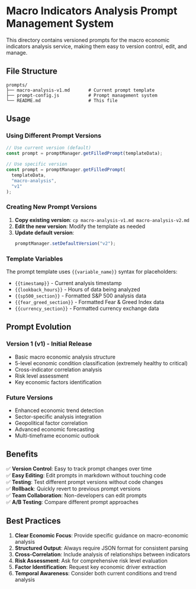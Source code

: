 # Macro Indicators Analysis Prompt Management System

This directory contains versioned prompts for the macro economic indicators analysis service, making them easy to version control, edit, and manage.

## File Structure

```
prompts/
├── macro-analysis-v1.md       # Current prompt template
├── prompt-config.js           # Prompt management system
└── README.md                  # This file
```

## Usage

### Using Different Prompt Versions

```javascript
// Use current version (default)
const prompt = promptManager.getFilledPrompt(templateData);

// Use specific version
const prompt = promptManager.getFilledPrompt(
  templateData,
  "macro-analysis",
  "v1"
);
```

### Creating New Prompt Versions

1. **Copy existing version**: `cp macro-analysis-v1.md macro-analysis-v2.md`
2. **Edit the new version**: Modify the template as needed
3. **Update default version**:
   ```javascript
   promptManager.setDefaultVersion("v2");
   ```

### Template Variables

The prompt template uses `{{variable_name}}` syntax for placeholders:

- `{{timestamp}}` - Current analysis timestamp
- `{{lookback_hours}}` - Hours of data being analyzed
- `{{sp500_section}}` - Formatted S&P 500 analysis data
- `{{fear_greed_section}}` - Formatted Fear & Greed Index data
- `{{currency_section}}` - Formatted currency exchange data

## Prompt Evolution

### Version 1 (v1) - Initial Release

- Basic macro economic analysis structure
- 5-level economic condition classification (extremely healthy to critical)
- Cross-indicator correlation analysis
- Risk level assessment
- Key economic factors identification

### Future Versions

- Enhanced economic trend detection
- Sector-specific analysis integration
- Geopolitical factor correlation
- Advanced economic forecasting
- Multi-timeframe economic outlook

## Benefits

✅ **Version Control**: Easy to track prompt changes over time  
✅ **Easy Editing**: Edit prompts in markdown without touching code  
✅ **Testing**: Test different prompt versions without code changes  
✅ **Rollback**: Quickly revert to previous prompt versions  
✅ **Team Collaboration**: Non-developers can edit prompts  
✅ **A/B Testing**: Compare different prompt approaches

## Best Practices

1. **Clear Economic Focus**: Provide specific guidance on macro-economic analysis
2. **Structured Output**: Always require JSON format for consistent parsing
3. **Cross-Correlation**: Include analysis of relationships between indicators
4. **Risk Assessment**: Ask for comprehensive risk level evaluation
5. **Factor Identification**: Request key economic driver extraction
6. **Temporal Awareness**: Consider both current conditions and trend analysis
